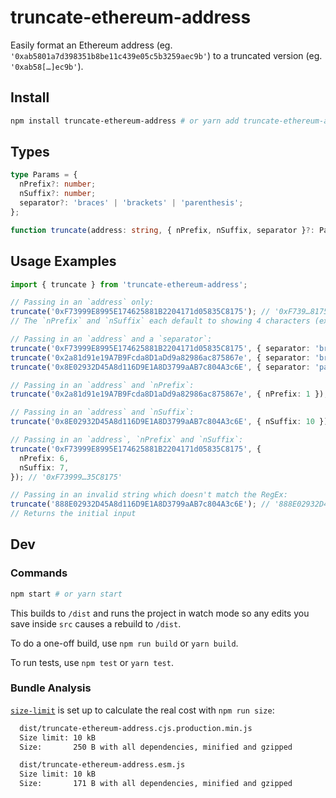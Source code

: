 # truncate-ethereum-address

Easily format an Ethereum address (eg. `'0xab5801a7d398351b8be11c439e05c5b3259aec9b'`) to a truncated version (eg. `'0xab58[…]ec9b'`).

## Install

```bash
npm install truncate-ethereum-address # or yarn add truncate-ethereum-address
```

## Types

```ts
type Params = {
  nPrefix?: number;
  nSuffix?: number;
  separator?: 'braces' | 'brackets' | 'parenthesis';
};

function truncate(address: string, { nPrefix, nSuffix, separator }?: Params): string;
```

## Usage Examples

```ts
import { truncate } from 'truncate-ethereum-address';

// Passing in an `address` only:
truncate('0xF73999E8995E174625881B2204171d05835C8175'); // '0xF739…8175'
// The `nPrefix` and `nSuffix` each default to showing 4 characters (excluding the '0x') if not provided

// Passing in an `address` and a `separator`:
truncate('0xF73999E8995E174625881B2204171d05835C8175', { separator: 'braces' }); // '0xF739{…}8175';
truncate('0x2a81d91e19A7B9Fcda8D1aDd9a82986ac875867e', { separator: 'brackets' }); // '0x2a81[…]867e';
truncate('0x8E02932D45A8d116D9E1A8D3799aAB7c804A3c6E', { separator: 'parenthesis' }); // '0x8E02(…)3c6E';

// Passing in an `address` and `nPrefix`:
truncate('0x2a81d91e19A7B9Fcda8D1aDd9a82986ac875867e', { nPrefix: 1 }); // '0x2…867e'

// Passing in an `address` and `nSuffix`:
truncate('0x8E02932D45A8d116D9E1A8D3799aAB7c804A3c6E', { nSuffix: 10 }); // '0x8E02…7c804A3c6E'

// Passing in an `address`, `nPrefix` and `nSuffix`:
truncate('0xF73999E8995E174625881B2204171d05835C8175', {
  nPrefix: 6,
  nSuffix: 7,
}); // '0xF73999…35C8175'

// Passing in an invalid string which doesn't match the RegEx:
truncate('888E02932D45A8d116D9E1A8D3799aAB7c804A3c6E'); // '888E02932D45A8d116D9E1A8D3799aAB7c804A3c6E'
// Returns the initial input
```

## Dev

### Commands

```bash
npm start # or yarn start
```

This builds to `/dist` and runs the project in watch mode so any edits you save inside `src` causes a rebuild to `/dist`.

To do a one-off build, use `npm run build` or `yarn build`.

To run tests, use `npm test` or `yarn test`.

### Bundle Analysis

[`size-limit`](https://github.com/ai/size-limit) is set up to calculate the real cost with `npm run size`:

```bash
  dist/truncate-ethereum-address.cjs.production.min.js
  Size limit: 10 kB
  Size:       250 B with all dependencies, minified and gzipped

  dist/truncate-ethereum-address.esm.js
  Size limit: 10 kB
  Size:       171 B with all dependencies, minified and gzipped
```
